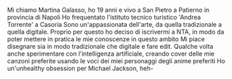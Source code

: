 Mi chiamo Martina Galasso, ho 19 anni e vivo a San Pietro a Patierno in provincia di Napoli Ho frequentato l'istituto tecnico turistico 'Andrea Torrente' a Casoria Sono un'appassionata dell'arte, da quella tradizionale a quella digitale. Proprio per questo ho deciso di iscrivermi a NTA, in modo da poter mettere in pratica le mie conoscenze in questo ambito Mi piace disegnare sia in modo tradizionale che digitale e fare edit. Qualche volta anche sperimentare con l'intelligenza artificiale, creando cover delle mie canzoni preferite usando le voci dei miei personaggi degli anime preferiti Ho un'unhealthy obsession per Michael Jackson, heh-
